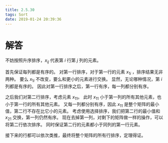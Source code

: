 ```yaml
---
title: 2.5.30
tags: Sort
date: 2019-01-24 20:39:36
---
```


# 解答

不妨按照升序排序，$x_{ij}$ 代表第 $i$ 行第 $j$ 列的元素。

首先保证每列都是有序的。
对第一行排序，对于第一行的元素 $x_{1i}$ ，排序结果无非两种。
要么 $x_{1i}$ 不改变，要么和更小的元素进行交换。
显然，无论哪种情况，第 $i$ 列都是有序的。
因此对第一行排序之后，第一行有序，每一列都分别有序。

之后我们对第二行排序，考虑元素 $x_{11}$。
此时 $x_{11}$ 小于第一列的所有其他元素，也小于第一行的所有其他元素。
又每一列都分别有序，因此 $x_{11}$ 是整个矩阵的最小值，第二行不存在比它小的元素。
考虑使用选择排序，我们把第二行的最小值和 $x_{21}$ 交换，第一列仍然有序。
现在去掉第一列，对剩下的矩阵做一样的操作，可以将第二行依次排序。
同时保证第二行的元素都小于同列的第一行元素。

接下来的行都可以依次类推，最终将整个矩阵的所有行排序，定理得证。
